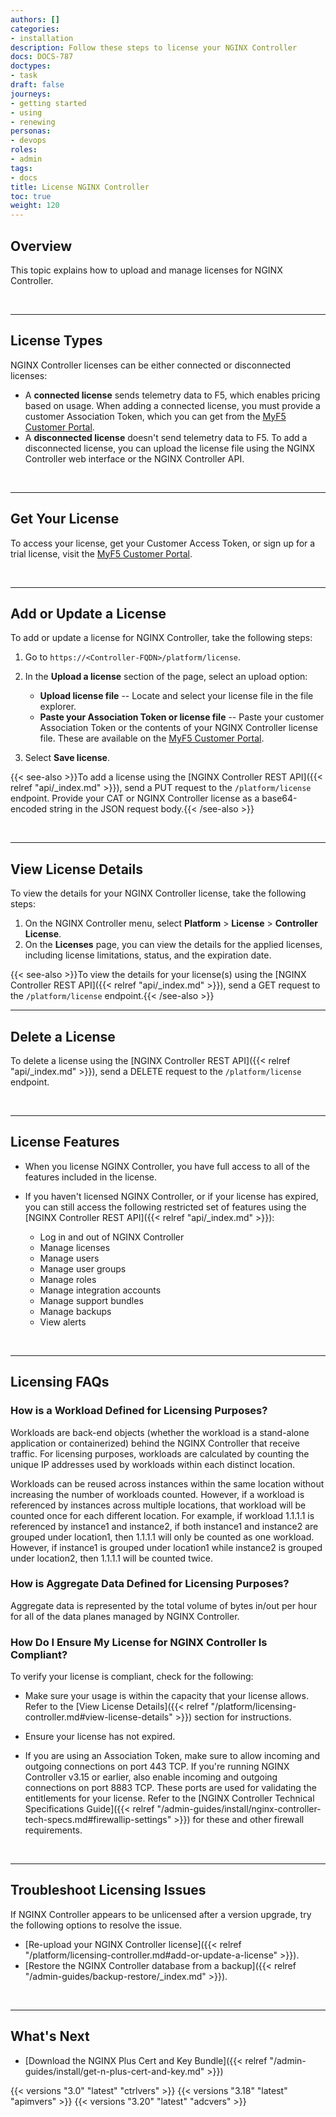```yaml
---
authors: []
categories:
- installation
description: Follow these steps to license your NGINX Controller
docs: DOCS-787
doctypes:
- task
draft: false
journeys:
- getting started
- using
- renewing
personas:
- devops
roles:
- admin
tags:
- docs
title: License NGINX Controller
toc: true
weight: 120
---
```


## Overview

This topic explains how to upload and manage licenses for NGINX Controller.

&nbsp;

---

## License Types

NGINX Controller licenses can be either connected or disconnected licenses:

- A **connected license** sends telemetry data to F5, which enables pricing based on usage. When adding a connected license, you must provide a customer Association Token, which you can get from the [MyF5 Customer Portal](https://account.f5.com/myf5).
- A **disconnected license** doesn't send telemetry data to F5. To add a disconnected license, you can upload the license file using the NGINX Controller web interface or the NGINX Controller API.

&nbsp;

---

## Get Your License

To access your license, get your Customer Access Token, or sign up for a trial license, visit the [MyF5 Customer Portal](https://account.f5.com/myf5).

&nbsp;

---

## Add or Update a License

To add or update a license for NGINX Controller, take the following steps:

1. Go to `https://<Controller-FQDN>/platform/license`.
1. In the **Upload a license** section of the page, select an upload option:

    - **Upload license file** -- Locate and select your license file in the file explorer.
    - **Paste your Association Token or license file** -- Paste your customer Association Token or the contents of your NGINX Controller license file. These are available on the [MyF5 Customer Portal](https://account.f5.com/myf5).

1. Select **Save license**.

{{< see-also >}}To add a license using the [NGINX Controller REST API]({{< relref "api/_index.md" >}}), send a PUT request to the `/platform/license` endpoint. Provide your CAT or NGINX Controller license as a base64-encoded string in the JSON request body.{{< /see-also >}}


&nbsp;

---

## View License Details

To view the details for your NGINX Controller license, take the following steps:

1. On the NGINX Controller menu, select **Platform** > **License** > **Controller License**.
2. On the **Licenses** page, you can view the details for the applied licenses, including license limitations, status, and the expiration date.

{{< see-also >}}To view the details for your license(s) using the [NGINX Controller REST API]({{< relref "api/_index.md" >}}), send a GET request to the `/platform/license` endpoint.{{< /see-also >}}
&nbsp;

---

## Delete a License

To delete a license using the [NGINX Controller REST API]({{< relref "api/_index.md" >}}), send a DELETE request to the `/platform/license` endpoint.

&nbsp;

---

## License Features

* When you license NGINX Controller, you have full access to all of the features included in the license.

* If you haven't licensed NGINX Controller, or if your license has expired, you can still access the following restricted set of features using the [NGINX Controller REST API]({{< relref "api/_index.md" >}}):

  * Log in and out of NGINX Controller
  * Manage licenses
  * Manage users
  * Manage user groups
  * Manage roles
  * Manage integration accounts
  * Manage support bundles
  * Manage backups
  * View alerts

&nbsp;

---

## Licensing FAQs

### How is a Workload Defined for Licensing Purposes?

Workloads are back-end objects (whether the workload is a stand-alone application or containerized) behind the NGINX Controller that receive traffic. For licensing purposes, workloads are calculated by counting the unique IP addresses used by workloads within each distinct location.

Workloads can be reused across instances within the same location without increasing the number of workloads counted. However, if a workload is referenced by instances across multiple locations, that workload will be counted once for each different location. For example, if workload 1.1.1.1 is referenced by instance1 and instance2, if both instance1 and instance2 are grouped under location1, then 1.1.1.1 will only be counted as one workload. However, if instance1 is grouped under location1 while instance2 is grouped under location2, then 1.1.1.1 will be counted twice.

### How is Aggregate Data Defined for Licensing Purposes?

Aggregate data is represented by the total volume of bytes in/out per hour for all of the data planes managed by NGINX Controller.

### How Do I Ensure My License for NGINX Controller Is Compliant?

To verify your license is compliant, check for the following:

- Make sure your usage is within the capacity that your license allows. Refer to the [View License Details]({{< relref "/platform/licensing-controller.md#view-license-details" >}}) section for instructions.

- Ensure your license has not expired.

- If you are using an Association Token, make sure to allow incoming and outgoing connections on port 443 TCP. If you're running NGINX Controller v3.15 or earlier, also enable incoming and outgoing connections on port 8883 TCP. These ports are used for validating the entitlements for your license. Refer to the [NGINX Controller Technical Specifications Guide]({{< relref "/admin-guides/install/nginx-controller-tech-specs.md#firewallip-settings" >}}) for these and other firewall requirements.

&nbsp;

---

## Troubleshoot Licensing Issues

If NGINX Controller appears to be unlicensed after a version upgrade, try the following options to resolve the issue.

- [Re-upload your NGINX Controller license]({{< relref "/platform/licensing-controller.md#add-or-update-a-license" >}}).
- [Restore the NGINX Controller database from a backup]({{< relref "/admin-guides/backup-restore/_index.md" >}}).
  
&nbsp;

---

## What's Next

- [Download the NGINX Plus Cert and Key Bundle]({{< relref "/admin-guides/install/get-n-plus-cert-and-key.md" >}})

{{< versions "3.0" "latest" "ctrlvers" >}}
{{< versions "3.18" "latest" "apimvers" >}}
{{< versions "3.20" "latest" "adcvers" >}}
